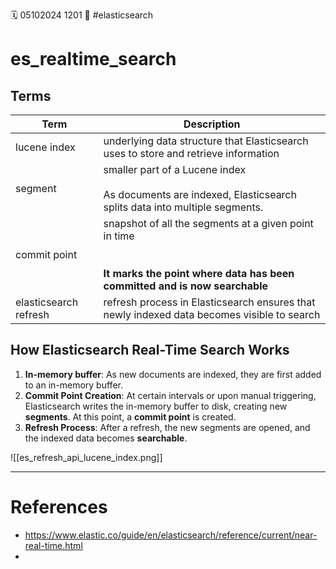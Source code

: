 🗓️ 05102024 1201
📎 #elasticsearch

# es_realtime_search

## Terms

| Term                  | Description                                                                                                                                   |
| --------------------- | --------------------------------------------------------------------------------------------------------------------------------------------- |
| lucene index          | underlying data structure that Elasticsearch uses to store and retrieve information                                                           |
| segment               | smaller part of a Lucene index <br/><br/>As documents are indexed, Elasticsearch splits data into multiple segments.                          |
| commit point          | snapshot of all the segments at a given point in time <br><br/><br>**It marks the point where data has been committed and is now searchable** |
| elasticsearch refresh | refresh process in Elasticsearch ensures that newly indexed data becomes visible to search                                                    |


## How Elasticsearch Real-Time Search Works

1. **In-memory buffer**: As new documents are indexed, they are first added to an in-memory buffer.
2. **Commit Point Creation**: At certain intervals or upon manual triggering, Elasticsearch writes the in-memory buffer to disk, creating new **segments**. At this point, a **commit point** is created.
3. **Refresh Process**: After a refresh, the new segments are opened, and the indexed data becomes **searchable**.

![[es_refresh_api_lucene_index.png]]

---

# References

- https://www.elastic.co/guide/en/elasticsearch/reference/current/near-real-time.html
-
